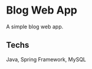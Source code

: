 
# Blog Web App 



A simple blog web app.

  





  
## Techs


Java, Spring Framework, MySQL

  



